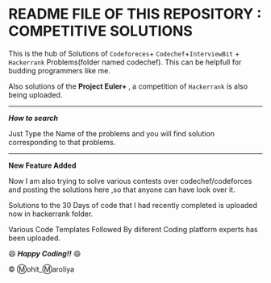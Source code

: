 # README FILE OF THIS REPOSITORY : COMPETITIVE SOLUTIONS


This is the hub of Solutions of `Codeforeces`+ `Codechef`+`InterviewBit` + `Hackerrank` Problems(folder named codechef). This can be helpfull for budding programmers like me.

Also solutions of the <strong> Project Euler+ </strong>, a competition of `Hackerrank` is also being uploaded.

- - - - - - - - - -

***How to search***

Just Type the Name of the problems and you will find solution corresponding to that problems.

- - -- - - - -

**New Feature Added**

Now I am also trying to solve various contests over codechef/codeforces and posting the solutions here ,so that anyone can have look over it.

Solutions to the 30 Days of code that I had recently completed is uploaded now in hackerrank folder.

Various Code Templates Followed By diiferent Coding platform experts has been uploaded.


:smile:<i><strong>  Happy Coding!!</i></strong> :smile:


:copyright: :m:ohit_:m:aroliya

